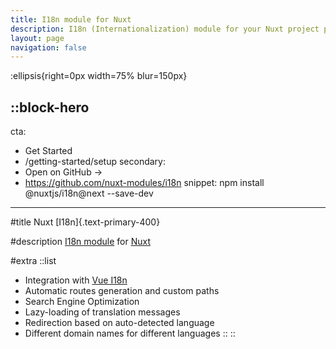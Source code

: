 ```yaml
---
title: I18n module for Nuxt
description: I18n (Internationalization) module for your Nuxt project powered by Vue I18n
layout: page
navigation: false
---
```


:ellipsis{right=0px width=75% blur=150px}

::block-hero
---
cta:
  - Get Started
  - /getting-started/setup
secondary:
  - Open on GitHub →
  - https://github.com/nuxt-modules/i18n
snippet: npm install @nuxtjs/i18n@next --save-dev
---

#title
Nuxt [I18n]{.text-primary-400}

#description
[I18n module](https://github.com/nuxt-community/i18n-module) for [Nuxt](https://nuxt.com)

#extra
  ::list
  - Integration with [Vue I18n](https://vue-i18n.intlify.dev/)
  - Automatic routes generation and custom paths
  - Search Engine Optimization
  - Lazy-loading of translation messages
  - Redirection based on auto-detected language
  - Different domain names for different languages
  ::
::
